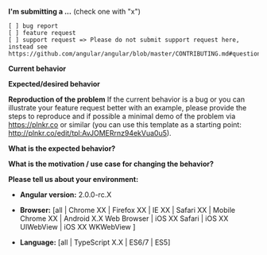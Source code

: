 **I'm submitting a ...**  (check one with "x")
```
[ ] bug report
[ ] feature request
[ ] support request => Please do not submit support request here, instead see https://github.com/angular/angular/blob/master/CONTRIBUTING.md#question
```

**Current behavior**


**Expected/desired behavior**


**Reproduction of the problem**
If the current behavior is a bug or you can illustrate your feature request better with an example, please provide the steps to reproduce and if possible a minimal demo of the problem via https://plnkr.co or similar (you can use this template as a starting point: http://plnkr.co/edit/tpl:AvJOMERrnz94ekVua0u5).



**What is the expected behavior?**



**What is the motivation / use case for changing the behavior?**



**Please tell us about your environment:**

* **Angular version:** 2.0.0-rc.X
 
* **Browser:** [all | Chrome XX | Firefox XX | IE XX | Safari XX | Mobile Chrome XX | Android X.X Web Browser | iOS XX Safari | iOS XX UIWebView | iOS XX WKWebView ] 
 
* **Language:** [all | TypeScript X.X | ES6/7 | ES5] 
